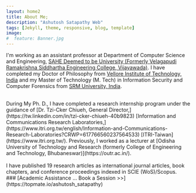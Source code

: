 ```yaml
---
layout: home2
title: About Me;
description: "Ashutosh Satapathy Web"
tags: [Jekyll, theme, responsive, blog, template]
image:
#  feature: Banner.jpg
---
```


I'm working as an assistant professor at Department of Computer Science and Engineering, [SAHE Deemed to be University (Formerly Velagapudi Ramakrishna Siddhartha Engineering College, Vijayawada)](https://www.vrsiddhartha.ac.in/cse/wp-content/uploads/2020/06/39_Ashutosh-Satapathy.pdf). I have completed my Doctor of Philosophy from [Vellore Institute of Technology, India](http://chennai.vit.ac.in/) and my Master of Technology (M. Tech) in Information Security and Computer Forensics from [SRM University, India](http://www.srmuniv.ac.in/).

<br />
During My Ph. D., I have completed a research internship program under the guidance of [Dr. Tzi-Cker Chiueh, General Director,](https://tw.linkedin.com/in/tzi-cker-chiueh-40b9823) [Information and Communications Research Laboratories,](https://www.itri.org.tw/english/Information-and-Communications-Research-Laboratories?CRWP=617766560237564533) [ITRI-Taiwan](https://www.itri.org.tw/). Previously, I worked as a lecturer at [Odisha University of Technology and Research (formerly College of Engineering and Technology, Bhubaneswar)](https://outr.ac.in/).
<br />
<br />
I have published 19 research articles as international journal articles, book chapters, and conference proceedings indexed in SCIE (WoS)/Scopus.
<br />
### [Academic Assistance ... Book a Session >>](https://topmate.io/ashutosh_satapathy)
